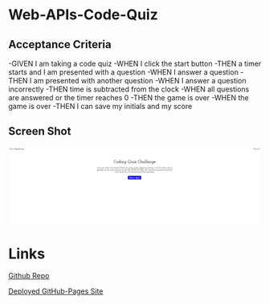 # Web-APIs-Code-Quiz

## Acceptance Criteria
-GIVEN I am taking a code quiz
-WHEN I click the start button
-THEN a timer starts and I am presented with a question
-WHEN I answer a question
-THEN I am presented with another question
-WHEN I answer a question incorrectly
-THEN time is subtracted from the clock
-WHEN all questions are answered or the timer reaches 0
-THEN the game is over
-WHEN the game is over
-THEN I can save my initials and my score

## Screen Shot

![Preview of Web APIs Code Quiz](images/Screenshot%202023-10-29%20184540.png)

# Links

[Github Repo](https://github.com/AdamLSmith1984/Web-APIs-Code-Quiz.git)

[Deployed GitHub-Pages Site]()